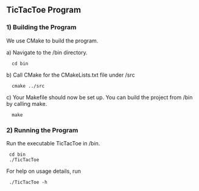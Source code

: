 ## TicTacToe Program

### 1) Building the Program

   We use CMake to build the program.

   a) Navigate to the /bin directory.

      cd bin

   b) Call CMake for the CMakeLists.txt file under /src

      cmake ../src

   c) Your Makefile should now be set up. You can build the project from /bin by calling make.

      make


### 2) Running the Program

   Run the executable TicTacToe in /bin.

     cd bin
     ./TicTacToe

   For help on usage details, run

     ./TicTacToe -h
